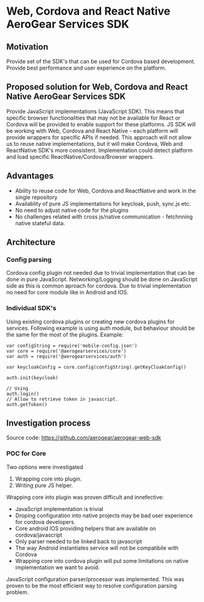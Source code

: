 # Web, Cordova and React Native AeroGear Services SDK

## Motivation

Provide set of the SDK's that can be used for Cordova based development.
Provide best performance and user experience on the platform.

## Proposed solution for Web, Cordova and React Native AeroGear Services SDK

Provide JavaScript implementations (JavaScript SDK). This means that specific browser functionalities that may not be available for React or Cordova will be provided to enable support for these platforms. JS SDK will be working with Web, Cordova and React Native - each platform will provide wrappers for specific APIs if needed. This approach will not allow us to reuse native implementations, but it will make Cordova, Web and ReactNative SDK's more consistent. Implementation could detect platform and load specific ReactNative/Cordova/Browser wrappers.

## Advantages

- Ability to reuse code for Web, Cordova and ReactNative and work in the single repository
- Availablity of pure JS implementations for keycloak, push, sync.js etc.
- No need to adjust native code for the plugins
- No challenges related with cross js/native communication - fetchnning native stateful data.

## Architecture

### Config parsing 

Cordova config plugin not needed due to trivial implementation that can be done in pure JavaScript.
Networking/Logging should be done on JavaScript side as this is common aproach for cordova.
Due to trivial implementation no need for core module like in Android and IOS.

### Individual SDK's

Using existing cordova plugins or creating new cordova plugins for services.
Following example is using auth module, but behaviour should be the same for the most of the plugins.
Example:

```
var configString = require('mobile-config.json')
var core = require('@aerogearservices/core')
var auth = require('@aerogearservices/auth')

var keycloakConfig = core.config(configString).getKeyCloakConfig()

auth.init(keycloak)

// Using 
auth.login()
// Allow to retrieve token in javascript.
auth.getToken()
```

## Investigation process

Source code: https://github.com/aerogear/aerogear-web-sdk

### POC for Core

Two options were investigated
1. Wrapping core into plugin. 
1. Writing pure JS helper.

Wrapping core into plugin was proven difficult and innefective:
- JavaScript implementation is trivial
- Droping configuration into native projects may be bad user experience for cordova developers.
- Core android IOS providing helpers that are available on cordova/javascript
- Only parser needed to be linked back to javascript
- The way Android instantiates service will not be compatibile with Cordova 
- Wrapping core into cordova plugin will put some limitations on native implementation we want to avoid.

JavaScript configuration parser/processor was implemented.
This was proven to be the most efficient way to resolve configuration parsing problem.
